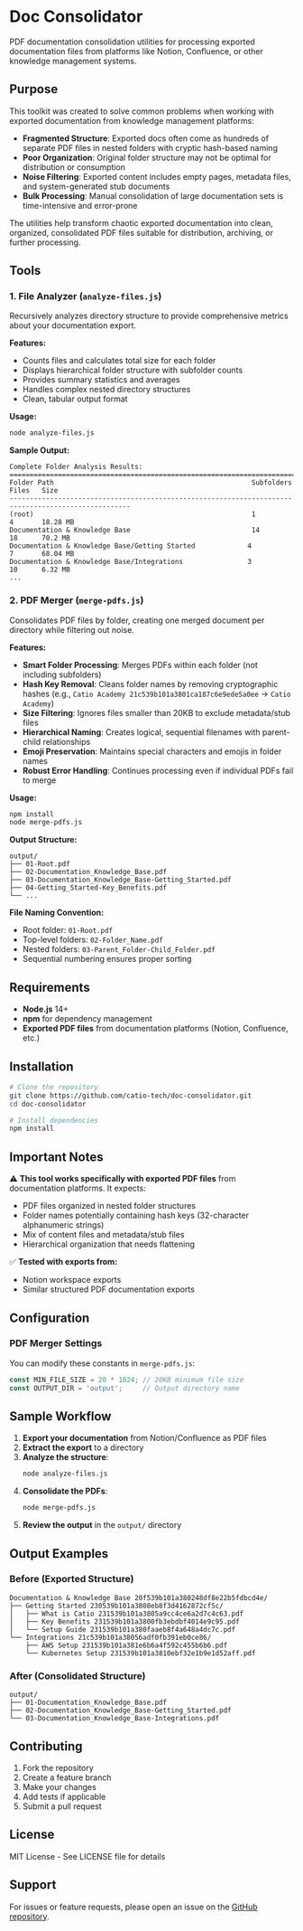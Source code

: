 # Doc Consolidator

PDF documentation consolidation utilities for processing exported documentation files from platforms like Notion, Confluence, or other knowledge management systems.

## Purpose

This toolkit was created to solve common problems when working with exported documentation from knowledge management platforms:

- **Fragmented Structure**: Exported docs often come as hundreds of separate PDF files in nested folders with cryptic hash-based naming
- **Poor Organization**: Original folder structure may not be optimal for distribution or consumption
- **Noise Filtering**: Exported content includes empty pages, metadata files, and system-generated stub documents
- **Bulk Processing**: Manual consolidation of large documentation sets is time-intensive and error-prone

The utilities help transform chaotic exported documentation into clean, organized, consolidated PDF files suitable for distribution, archiving, or further processing.

## Tools

### 1. File Analyzer (`analyze-files.js`)

Recursively analyzes directory structure to provide comprehensive metrics about your documentation export.

**Features:**
- Counts files and calculates total size for each folder
- Displays hierarchical folder structure with subfolder counts
- Provides summary statistics and averages
- Handles complex nested directory structures
- Clean, tabular output format

**Usage:**
```bash
node analyze-files.js
```

**Sample Output:**
```
Complete Folder Analysis Results:
====================================================================================================
Folder Path                                                 Subfolders  Files   Size
----------------------------------------------------------------------------------------------------
(root)                                                      1           4       18.28 MB
Documentation & Knowledge Base                              14          18      70.2 MB
Documentation & Knowledge Base/Getting Started             4           7       68.04 MB
Documentation & Knowledge Base/Integrations                3           10      6.32 MB
...
```

### 2. PDF Merger (`merge-pdfs.js`)

Consolidates PDF files by folder, creating one merged document per directory while filtering out noise.

**Features:**
- **Smart Folder Processing**: Merges PDFs within each folder (not including subfolders)
- **Hash Key Removal**: Cleans folder names by removing cryptographic hashes (e.g., `Catio Academy 21c539b101a3801ca187c6e9ede5a0ee` → `Catio Academy`)
- **Size Filtering**: Ignores files smaller than 20KB to exclude metadata/stub files
- **Hierarchical Naming**: Creates logical, sequential filenames with parent-child relationships
- **Emoji Preservation**: Maintains special characters and emojis in folder names
- **Robust Error Handling**: Continues processing even if individual PDFs fail to merge

**Usage:**
```bash
npm install
node merge-pdfs.js
```

**Output Structure:**
```
output/
├── 01-Root.pdf
├── 02-Documentation_Knowledge_Base.pdf
├── 03-Documentation_Knowledge_Base-Getting_Started.pdf
├── 04-Getting_Started-Key_Benefits.pdf
└── ...
```

**File Naming Convention:**
- Root folder: `01-Root.pdf`
- Top-level folders: `02-Folder_Name.pdf`
- Nested folders: `03-Parent_Folder-Child_Folder.pdf`
- Sequential numbering ensures proper sorting

## Requirements

- **Node.js** 14+ 
- **npm** for dependency management
- **Exported PDF files** from documentation platforms (Notion, Confluence, etc.)

## Installation

```bash
# Clone the repository
git clone https://github.com/catio-tech/doc-consolidator.git
cd doc-consolidator

# Install dependencies
npm install
```

## Important Notes

⚠️ **This tool works specifically with exported PDF files** from documentation platforms. It expects:

- PDF files organized in nested folder structures
- Folder names potentially containing hash keys (32-character alphanumeric strings)
- Mix of content files and metadata/stub files
- Hierarchical organization that needs flattening

✅ **Tested with exports from:**
- Notion workspace exports
- Similar structured PDF documentation exports

## Configuration

### PDF Merger Settings

You can modify these constants in `merge-pdfs.js`:

```javascript
const MIN_FILE_SIZE = 20 * 1024; // 20KB minimum file size
const OUTPUT_DIR = 'output';     // Output directory name
```

## Sample Workflow

1. **Export your documentation** from Notion/Confluence as PDF files
2. **Extract the export** to a directory
3. **Analyze the structure**:
   ```bash
   node analyze-files.js
   ```
4. **Consolidate the PDFs**:
   ```bash
   node merge-pdfs.js
   ```
5. **Review the output** in the `output/` directory

## Output Examples

### Before (Exported Structure)
```
Documentation & Knowledge Base 20f539b101a380248df8e22b5fdbcd4e/
├── Getting Started 230539b101a3808eb8f3d4162872cf5c/
│   ├── What is Catio 231539b101a3805a9cc4ce6a2d7c4c63.pdf
│   ├── Key Benefits 231539b101a3800fb3ebdbf4014e9c95.pdf
│   └── Setup Guide 231539b101a380faaeb8f4a648a4dc7c.pdf
└── Integrations 21c539b101a38056adf0fb391eb0ce86/
    ├── AWS Setup 231539b101a381e6b6a4f592c455b6b6.pdf
    └── Kubernetes Setup 231539b101a3810ebf32e1b9e1d52aff.pdf
```

### After (Consolidated Structure)  
```
output/
├── 01-Documentation_Knowledge_Base.pdf
├── 02-Documentation_Knowledge_Base-Getting_Started.pdf
└── 03-Documentation_Knowledge_Base-Integrations.pdf
```

## Contributing

1. Fork the repository
2. Create a feature branch
3. Make your changes
4. Add tests if applicable
5. Submit a pull request

## License

MIT License - See LICENSE file for details

## Support

For issues or feature requests, please open an issue on the [GitHub repository](https://github.com/catio-tech/doc-consolidator/issues).